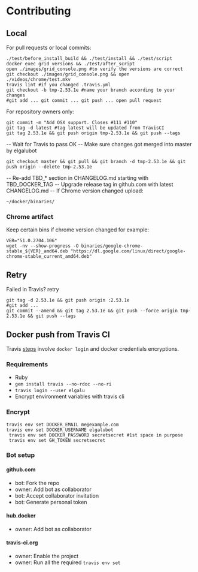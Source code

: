 # Contributing

## Local
For pull requests or local commits:

    ./test/before_install_build && ./test/install && ./test/script
    docker exec grid versions && ./test/after_script
    open ./images/grid_console.png #to verify the versions are correct
    git checkout ./images/grid_console.png && open ./videos/chrome/test.mkv
    travis lint #if you changed .travis.yml
    git checkout -b tmp-2.53.1e #name your branch according to your changes
    #git add ... git commit ... git push ... open pull request

For repository owners only:

    git commit -m "Add OSX support. Closes #111 #110"
    git tag -d latest #tag latest will be updated from TravisCI
    git tag 2.53.1e && git push origin tmp-2.53.1e && git push --tags

-- Wait for Travis to pass OK
-- Make sure changes got merged into master by elgalubot

    git checkout master && git pull && git branch -d tmp-2.53.1e && git push origin --delete tmp-2.53.1e

-- Re-add TBD_* section in CHANGELOG.md starting with TBD_DOCKER_TAG
-- Upgrade release tag in github.com with latest CHANGELOG.md
-- If Chrome version changed upload:

    ~/docker/binaries/

### Chrome artifact
Keep certain bins if chrome version changed for example:

    VER="51.0.2704.106"
    wget -nv --show-progress -O binaries/google-chrome-stable_${VER}_amd64.deb "https://dl.google.com/linux/direct/google-chrome-stable_current_amd64.deb"

## Retry
Failed in Travis? retry

    git tag -d 2.53.1e && git push origin :2.53.1e
    #git add ...
    git commit --amend && git tag 2.53.1e && git push --force origin tmp-2.53.1e && git push --tags

## Docker push from Travis CI
Travis [steps](https://docs.travis-ci.com/user/docker/#Pushing-a-Docker-Image-to-a-Registry) involve `docker login` and docker credentials encryptions.

### Requirements

* Ruby
* `gem install travis --no-rdoc --no-ri`
* `travis login --user elgalu`
* Encrypt environment variables with travis cli

### Encrypt
    travis env set DOCKER_EMAIL me@example.com
    travis env set DOCKER_USERNAME elgalubot
     travis env set DOCKER_PASSWORD secretsecret #1st space in purpose
     travis env set GH_TOKEN secretsecret

### Bot setup
#### github.com
- bot: Fork the repo
- owner: Add bot as collaborator
- bot: Accept collaborator invitation
- bot: Generate personal token

#### hub.docker
- owner: Add bot as collaborator

#### travis-ci.org
- owner: Enable the project
- owner: Run all the required `travis env set`
